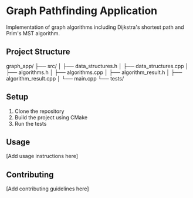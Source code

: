 # Graph Pathfinding Application

Implementation of graph algorithms including Dijkstra's shortest path and Prim's MST algorithm.

## Project Structure
graph_app/
├── src/
│ ├── data_structures.h
│ ├── data_structures.cpp
│ ├── algorithms.h
│ ├── algorithms.cpp
│ ├── algorithm_result.h
│ ├── algorithm_result.cpp
│ └── main.cpp
└── tests/

## Setup
1. Clone the repository
2. Build the project using CMake
3. Run the tests

## Usage
[Add usage instructions here]

## Contributing
[Add contributing guidelines here]